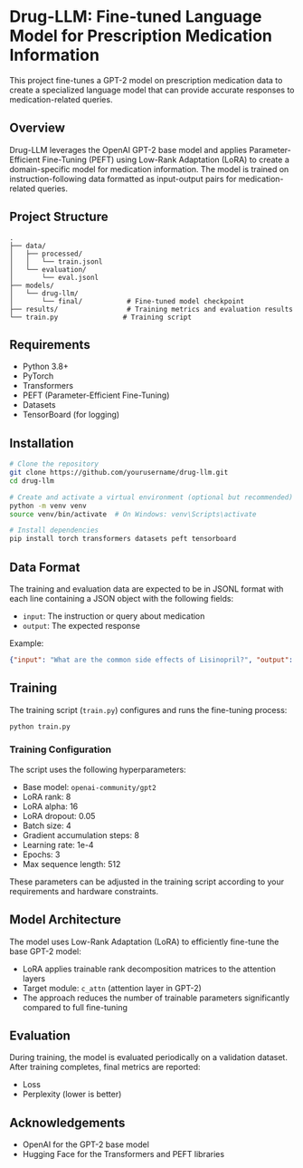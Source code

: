 # Drug-LLM: Fine-tuned Language Model for Prescription Medication Information

This project fine-tunes a GPT-2 model on prescription medication data to create a specialized language model that can provide accurate responses to medication-related queries.

## Overview

Drug-LLM leverages the OpenAI GPT-2 base model and applies Parameter-Efficient Fine-Tuning (PEFT) using Low-Rank Adaptation (LoRA) to create a domain-specific model for medication information. The model is trained on instruction-following data formatted as input-output pairs for medication-related queries.

## Project Structure

```
.
├── data/
│   ├── processed/
│   │   └── train.jsonl
│   └── evaluation/
│       └── eval.jsonl
├── models/
│   └── drug-llm/
│       └── final/           # Fine-tuned model checkpoint
├── results/                 # Training metrics and evaluation results
└── train.py                # Training script
```

## Requirements

- Python 3.8+
- PyTorch
- Transformers
- PEFT (Parameter-Efficient Fine-Tuning)
- Datasets
- TensorBoard (for logging)

## Installation

```bash
# Clone the repository
git clone https://github.com/yourusername/drug-llm.git
cd drug-llm

# Create and activate a virtual environment (optional but recommended)
python -m venv venv
source venv/bin/activate  # On Windows: venv\Scripts\activate

# Install dependencies
pip install torch transformers datasets peft tensorboard
```

## Data Format

The training and evaluation data are expected to be in JSONL format with each line containing a JSON object with the following fields:

- `input`: The instruction or query about medication
- `output`: The expected response

Example:
```json
{"input": "What are the common side effects of Lisinopril?", "output": "Common side effects of Lisinopril include dry cough, dizziness, headache, fatigue, and nausea. In some cases, it may cause more serious side effects such as swelling of the face, lips, tongue, or throat. Contact your healthcare provider if you experience severe side effects."}
```

## Training

The training script (`train.py`) configures and runs the fine-tuning process:

```bash
python train.py
```

### Training Configuration

The script uses the following hyperparameters:

- Base model: `openai-community/gpt2`
- LoRA rank: 8
- LoRA alpha: 16
- LoRA dropout: 0.05
- Batch size: 4
- Gradient accumulation steps: 8
- Learning rate: 1e-4
- Epochs: 3
- Max sequence length: 512

These parameters can be adjusted in the training script according to your requirements and hardware constraints.

## Model Architecture

The model uses Low-Rank Adaptation (LoRA) to efficiently fine-tune the base GPT-2 model:

- LoRA applies trainable rank decomposition matrices to the attention layers
- Target module: `c_attn` (attention layer in GPT-2)
- The approach reduces the number of trainable parameters significantly compared to full fine-tuning

## Evaluation

During training, the model is evaluated periodically on a validation dataset. After training completes, final metrics are reported:

- Loss
- Perplexity (lower is better)

## Acknowledgements

- OpenAI for the GPT-2 base model
- Hugging Face for the Transformers and PEFT libraries
